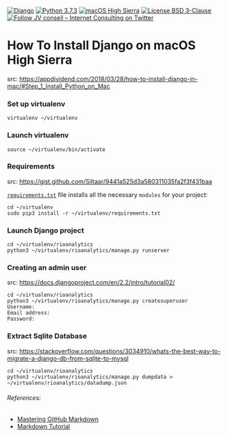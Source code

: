 [![Django](https://img.shields.io/badge/Django-2.2.3-green.svg)](https://www.djangoproject.com/weblog/2019/jul/01/security-releases/)
[![Python 3.7.3](https://img.shields.io/badge/python-3.7.3-green.svg)](https://www.python.org/)
[![macOS High Sierra](https://img.shields.io/badge/macOS-High%20Sierra-yellow.svg)](https://support.apple.com/fr-fr/HT208969)
[![License BSD 3-Clause](https://img.shields.io/badge/License-BSD%203--Clause-blue.svg)](LICENSE)
[![Follow JV conseil – Internet Consulting on Twitter](https://img.shields.io/twitter/follow/JVconseil.svg?style=social&logo=twitter)](https://twitter.com/JVconseil)

# How To Install Django on macOS High Sierra
src: https://appdividend.com/2018/03/28/how-to-install-django-in-mac/#Step_1_Install_Python_on_Mac


### Set up virtualenv
```
virtualenv ~/virtualenv
```


### Launch virtualenv
```
source ~/virtualenv/bin/activate
```

### Requirements
src: https://gist.github.com/Siltaar/9441a525d3a580311035fa2f3f431baa

[`requirements.txt`](requirements.txt) file installs all the necessary `modules` for your project:


```
cd ~/virtualenv
sudo pip3 install -r ~/virtualenv/requirements.txt
```


### Launch Django project
```
cd ~/virtualenv/rioanalytics
python3 ~/virtualenv/rioanalytics/manage.py runserver
```


### Creating an admin user
src: https://docs.djangoproject.com/en/2.2/intro/tutorial02/
```
cd ~/virtualenv/rioanalytics
python3 ~/virtualenv/rioanalytics/manage.py createsuperuser
Username:
Email address:
Password:
```


### Extract Sqlite Database
src: https://stackoverflow.com/questions/3034910/whats-the-best-way-to-migrate-a-django-db-from-sqlite-to-mysql
```
cd ~/virtualenv/rioanalytics
python3 ~/virtualenv/rioanalytics/manage.py dumpdata > ~/virtualenv/rioanalytics/datadump.json
```


###### References:
- [Mastering GitHub Markdown](https://guides.github.com/features/mastering-markdown/)
- [Markdown Tutorial](https://github.com/luong-komorebi/Markdown-Tutorial/blob/master/README_fr.md)
